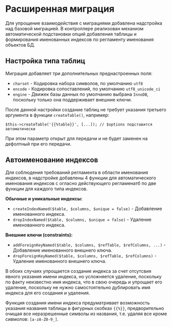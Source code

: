 # Расширенная миграция

Для упрощение взаимодействия с миграциями добавлена надстройка над базовой миграцией.
В контроллере реализован механизм автоматической подстановки опций добавления таблицы
и формирования именованных индексов по регламенту именования объектов БД.

## Настройка типа таблиц

Миграция добавляет три дополнительных преднастроенных поля:

- `charset` - Кодировка набора символов, по умолчанию `utf8`
- `encode` - Кодировка сопоставлений, по умолчанию `utf8_unicode_ci`
- `engine` - Движек базы данных по умолчанию выбрана `InnoDB`, поскольку только она
поддерживает внешние ключи.

После данной настройки создание таблиц не требует указания третьего аргумента в
функции `createTable()`, например:

```
$this->createTable('{{%table}}', [...]); // $options подставится автоматически
```

При этом параметр открыт для передачи и не будет заменен на дефолтный при его передачи.

## Автоименование индексов

Для соблюдения требований регламента в области именования индексов, в надстройке
добавлены 4 функции для автоматического именования индексов с огласно действующего регламенатб
по две функции для каждого типа индексов.

**Обычные и уникальные индексы:**

- `createIndexNamed($table, $columns, $unique = false)` - Добавление именованного индекса.
- `dropIndexNamed($table, $columns, $unique = false)` - Удаление именованного индекса.

**Внешние ключи (constraints):**

- `addForeignKeyNamed($table, $columns, $refTable, $refColumns, ...)` - Добавление именованного внешнего ключа.
- `dropForeignKeyNamed($table, $columns, $refTable, $refColumns)` - Удаление именованного внешнего ключа.

В обоих случаях упрощается создание индекса за счет отсутсвия явного указания имени
индекса, но усложняется удаление, поскольку по факту неизвестно имя индекса, что в свою
очередь и упрощает его удаление, поскольку не нужно самостоятельно дублировать имя
индекса для его создания и удаления.

Функция создания имени индекса предуматривает возможность указания названия таблицы
в фигурных скобках `{{%}}`, предворительно очищая все неразрешенные символы
из названия, т.е. удаляя все кроме сивмолов: `[a-zA-Z0-9_]`. 
